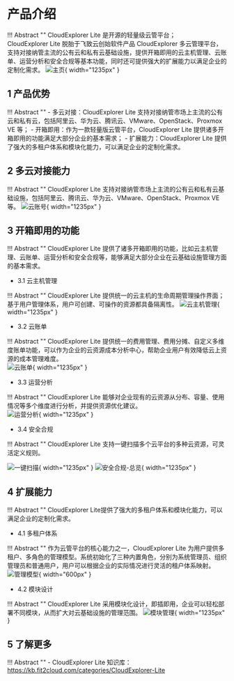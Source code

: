 # 产品介绍

!!! Abstract ""
    CloudExplorer Lite 是开源的轻量级云管平台；   
    CloudExplorer Lite 脱胎于飞致云创始软件产品 CloudExplorer 多云管理平台，支持对接纳管主流的公有云和私有云基础设施，提供开箱即用的云主机管理、云账单、运营分析和安全合规等基本功能，同时还可提供强大的扩展能力以满足企业的定制化需求。 
![主页](./img/index/主页.png){ width="1235px" }


## 1 产品优势

!!! Abstract ""
    - 多云对接：CloudExplorer Lite 支持对接纳管市场上主流的公有云和私有云，包括阿里云、华为云、腾讯云、VMware、OpenStack、Proxmox VE 等；
    - 开箱即用：作为一款轻量版云管平台，CloudExplorer Lite 提供诸多开箱即用的功能满足大部分企业的基本需求；
    - 扩展能力：CloudExplorer Lite 提供了强大的多租户体系和模块化能力，可以满足企业的定制化需求。

## 2 多云对接能力

!!! Abstract ""
    CloudExplorer Lite 支持对接纳管市场上主流的公有云和私有云基础设施，包括阿里云、腾讯云、华为云、VMware、OpenStack、Proxmox VE 等。
![云账号](./img/index/云账号.png){ width="1235px" }

## 3 开箱即用的功能

!!! Abstract "" 
    CloudExplorer Lite 提供了诸多开箱即用的功能，比如云主机管理、云账单、运营分析和安全合规等，能够满足大部分企业在云基础设施管理方面的基本需求。

- 3.1 云主机管理
  
!!! Abstract "" 
    CloudExplorer Lite 提供统一的云主机的生命周期管理操作界面；基于用户管理体系，用户可创建、可操作的资源都具备隔离性。
![云主机管理](./img/index/云主机管理.png){ width="1235px" }

- 3.2 云账单
  
!!! Abstract "" 
    CloudExplorer Lite 提供统一的费用管理、费用分摊、自定义多维度账单功能，可以作为企业的云资源成本分析中心，帮助企业用户有效降低云上资源的成本管理难度。    
![云账单](./img/index/云账单.png){ width="1235px" }

- 3.3 运营分析
  
!!! Abstract "" 
    CloudExplorer Lite 能够对企业现有的云资源从分布、容量、使用情况等多个维度进行分析，并提供资源优化建议。   
![运营分析](./img/index/运营分析.png){ width="1235px" }

- 3.4 安全合规
  
!!! Abstract "" 
    CloudExplorer Lite 支持一键扫描多个云平台的多种云资源，可灵活定义规则。 
      
![一键扫描](./img/index/安全合规-一键扫描.png){ width="1235px" }
![安全合规-总览](./img/index/安全合规-总览.png){ width="1235px" }

## 4 扩展能力

!!! Abstract "" 
    CloudExplorer Lite提供了强大的多租户体系和模块化能力，可以满足企业的定制化需求。

- 4.1 多租户体系
  
!!! Abstract "" 
    作为云管平台的核心能力之一，CloudExplorer Lite 为用户提供多租户、多角色的管理模型。系统初始化了三种内置角色，分别为系统管理员、组织管理员和普通用户，用户可以根据企业的实际情况进行灵活的租户体系映射。  
![管理模型](./img/systemarch/管理模型.png){ width="600px" }

- 4.2 模块设计
  
!!! Abstract "" 
    CloudExplorer Lite 采用模块化设计，即插即用，企业可以轻松部署不同模块，从而扩大对云基础设施的管理范围。
![模块管理](./img/index/模块管理.png){ width="1235px" }

## 5 了解更多

!!! Abstract ""
    - CloudExplorer Lite 知识库：https://kb.fit2cloud.com/categories/CloudExplorer-Lite